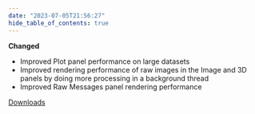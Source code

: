 ```yaml
---
date: "2023-07-05T21:56:27"
hide_table_of_contents: true
---
```


**Changed**

- Improved Plot panel performance on large datasets
- Improved rendering performance of raw images in the Image and 3D panels by doing more processing in a background thread
- Improved Raw Messages panel rendering performance

[Downloads](https://github.com/foxglove/studio/releases/tag/v1.60.1)
